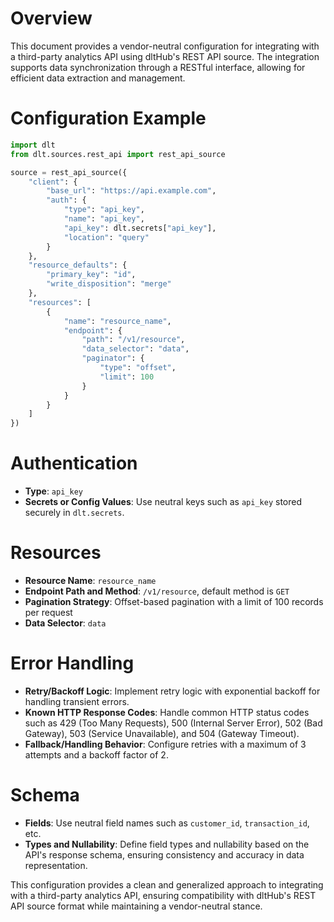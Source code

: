 # Overview

This document provides a vendor-neutral configuration for integrating with a third-party analytics API using dltHub's REST API source. The integration supports data synchronization through a RESTful interface, allowing for efficient data extraction and management.

# Configuration Example

```python
import dlt
from dlt.sources.rest_api import rest_api_source

source = rest_api_source({
    "client": {
        "base_url": "https://api.example.com",
        "auth": {
            "type": "api_key",
            "name": "api_key",
            "api_key": dlt.secrets["api_key"],
            "location": "query"
        }
    },
    "resource_defaults": {
        "primary_key": "id",
        "write_disposition": "merge"
    },
    "resources": [
        {
            "name": "resource_name",
            "endpoint": {
                "path": "/v1/resource",
                "data_selector": "data",
                "paginator": {
                    "type": "offset",
                    "limit": 100
                }
            }
        }
    ]
})
```

# Authentication

- **Type**: `api_key`
- **Secrets or Config Values**: Use neutral keys such as `api_key` stored securely in `dlt.secrets`.

# Resources

- **Resource Name**: `resource_name`
- **Endpoint Path and Method**: `/v1/resource`, default method is `GET`
- **Pagination Strategy**: Offset-based pagination with a limit of 100 records per request
- **Data Selector**: `data`

# Error Handling

- **Retry/Backoff Logic**: Implement retry logic with exponential backoff for handling transient errors.
- **Known HTTP Response Codes**: Handle common HTTP status codes such as 429 (Too Many Requests), 500 (Internal Server Error), 502 (Bad Gateway), 503 (Service Unavailable), and 504 (Gateway Timeout).
- **Fallback/Handling Behavior**: Configure retries with a maximum of 3 attempts and a backoff factor of 2.

# Schema

- **Fields**: Use neutral field names such as `customer_id`, `transaction_id`, etc.
- **Types and Nullability**: Define field types and nullability based on the API's response schema, ensuring consistency and accuracy in data representation.

This configuration provides a clean and generalized approach to integrating with a third-party analytics API, ensuring compatibility with dltHub's REST API source format while maintaining a vendor-neutral stance.